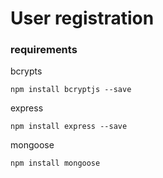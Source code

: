 # User registration

### requirements
bcrypts
```
npm install bcryptjs --save
```

express
```
npm install express --save
```

mongoose
```
npm install mongoose
```